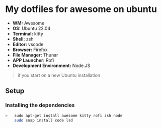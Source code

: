 # My dotfiles for awesome on ubuntu</h1>

- **WM:** Awesome
- **OS:** Ubuntu 22.04
- **Terminal:** kitty
- **Shell:** zsh
- **Editor:** vscode
- **Browser:** Firefox
- **File Manager:** Thunar
- **APP Launcher:** Rofi
- **Development Environment:** Node.JS

> if you start on a new Ubuntu installation

## Setup

### Installing the dependencies

```sh
>   sudo apt-get install awesome kitty rofi zsh node
    sudo snap install code lsd
```

